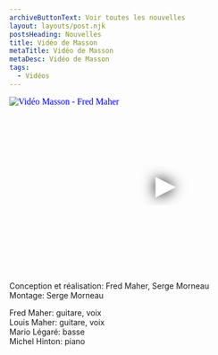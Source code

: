 ```yaml
---
archiveButtonText: Voir toutes les nouvelles
layout: layouts/post.njk
postsHeading: Nouvelles
title: Vidéo de Masson
metaTitle: Vidéo de Masson
metaDesc: Vidéo de Masson
tags:
  - Vidéos
---
```



<iframe
  width="560"
  height="315"
  src="https://www.youtube.com/embed/ZB7z_mEEKuE"
  srcdoc="<style>*{padding:0;margin:0;overflow:hidden}html,body{height:100%}img,span{position:absolute;width:100%;top:0;bottom:0;margin:auto}span{height:1.5em;text-align:center;font:48px/1.5 sans-serif;color:white;text-shadow:0 0 0.5em black}</style><a href=https://www.youtube.com/embed/ZB7z_mEEKuE?autoplay=1><img src=https://i.ytimg.com/vi/ZB7z_mEEKuE/maxresdefault.jpg alt='Vidéo Masson - Fred Maher'><span>▶</span></a>"
  frameborder="0"
  allow="accelerometer; autoplay; encrypted-media; gyroscope; picture-in-picture"
  allowfullscreen
  title="Vidéo Masson - Fred Maher"
></iframe>
<p>Conception et réalisation: Fred Maher, Serge Morneau<br>  
Montage: Serge Morneau</p>

<p>Fred Maher: guitare, voix<br>
Louis Maher: guitare, voix<br>
Mario Légaré: basse<br>
Michel Hinton: piano<p>
